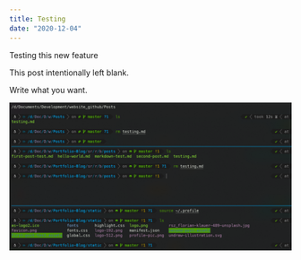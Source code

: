 ```yaml
---
title: Testing
date: "2020-12-04"
---
```


Testing this new feature

<!-- more -->

This post intentionally left blank.

Write what you want.

![image-20201204142831205](testing.assets/image-20201204142831205.png)